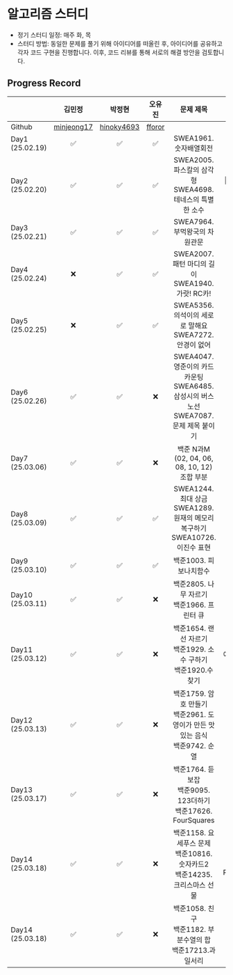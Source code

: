 # 알고리즘 스터디

- 정기 스터디 일정: 매주 화, 목
- 스터디 방법: 동일한 문제를 풀기 위해 아이디어를 떠올린 후, 아이디어를 공유하고 각자 코드 구현을 진행합니다. 이후, 코드 리뷰를 통해 서로의 해결 방안을 검토합니다.

## Progress Record

|          | 김민정 | 박정현 | 오유진 | 문제 제목 | 비고 |
| --------------- | :--: | :--: | :--: | :--: | :--: |
| Github       | [minjeong17][1] | [hinoky4693][2] | [fforor][3] |                                                             |                       |
| Day1 (25.02.19) |       ✅        |       ✅        |     ✅      |                   SWEA1961. 숫자배열회전                    |                       |
| Day2 (25.02.20) |       ✅        |       ✅        |     ✅      | SWEA2005. 파스칼의 삼각형<br>SWEA4698. 테네스의 특별한 소수 | 🌟에라토스테네스의 체 |
| Day3 (25.02.21) |       ✅        |       ✅        |     ✅      |                SWEA7964. 부먹왕국의 차원관문                |                       |
| Day4 (25.02.24) |       ❌        |       ✅        |     ✅      | SWEA2007. 패턴 마디의 길이<br>SWEA1940. 가랏! RC카!          |                       |
| Day5 (25.02.25) |       ❌        |       ✅        |     ✅      | SWEA5356. 의석이의 세로로 말해요<br>SWEA7272. 안경이 없어          |                       |
| Day6 (25.02.26) |       ✅        |       ✅        |     ❌      | SWEA4047. 영준이의 카드 카운팅<br>SWEA6485. 삼성시의 버스 노선<br>SWEA7087. 문제 제목 붙이기          |                       |
| Day7 (25.03.06) |       ✅        |       ✅        |     ❌      | 백준 N과M (02, 04, 06, 08, 10, 12) 조합 부분           | 조합                      |
| Day8 (25.03.09) |       ✅        |       ✅        |     ✅      | SWEA1244. 최대 상금<br>SWEA1289. 원재의 메모리 복구하기<br>SWEA10726. 이진수 표현          |  비트마스킹                     |
| Day9 (25.03.10) |       ✅        |       ✅        |     ✅      | 백준1003. 피보나치함수           |                       |
| Day10 (25.03.11) |       ✅        |       ✅        |     ❌      | 백준2805. 나무 자르기<br>백준1966. 프린터 큐          |  이진탐색<br>큐                     |
| Day11 (25.03.12) |       ✅        |       ✅        |     ❌      | 백준1654. 랜선 자르기<br>백준1929. 소수 구하기<br>백준1920.수 찾기          | 이진탐색<br>에라토스테네스의 체                      |
| Day12 (25.03.13) |       ✅        |       ✅        |     ❌      | 백준1759. 암호 만들기<br>백준2961. 도영이가 만든 맛있는 음식<br>백준9742. 순열         | 조합<br>순열                     |
| Day13 (25.03.17) |       ✅        |       ✅        |     ❌      | 백준1764. 듣보잡<br>백준9095. 123더하기<br>백준17626. FourSquares          | map                      |
| Day14 (25.03.18) |       ✅        |       ✅        |     ❌      | 백준1158. 요세푸스 문제<br>백준10816. 숫자카드2<br>백준14235. 크리스마스 선물       |  Queue<br>Map<br>PriorityQueue                     |
| Day14 (25.03.18) |       ✅        |       ✅        |     ❌      | 백준1058. 친구<br>백준1182. 부분수열의 합<br>백준17213.과일서리      | 부분수열<br>조합/순열                      |

[1]: https://github.com/minjeong17
[2]: https://github.com/hinoky4693
[3]: https://github.com/fforor
